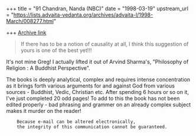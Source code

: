 +++
title = "91 Chandran, Nanda (NBC)"
date = "1998-03-19"
upstream_url = "https://lists.advaita-vedanta.org/archives/advaita-l/1998-March/008277.html"

+++
[Archive link](https://lists.advaita-vedanta.org/archives/advaita-l/1998-March/008277.html)

>If there has to be a notion of causality at all, I think this
suggestion of
>yours is one of the best yet!!!

It's not mine Greg! I actually lifted it out of Arvind Sharma's,
"Philosophy of Religion : A Buddhist Perspective".

The books is deeply analytical, complex and requires intense
concentration as it brings forth various arguments for and against God
from various sources - Buddhist, Vedic, Christian etc. After spending 6
hours or so on it, I've just completed 20 odd pages! To add to this the
book has not been edited properly - bad phrasing and grammer on an
already complex subject makes it murder on the reader!

        Because e-mail can be altered electronically,
        the integrity of this communication cannot be guaranteed.

